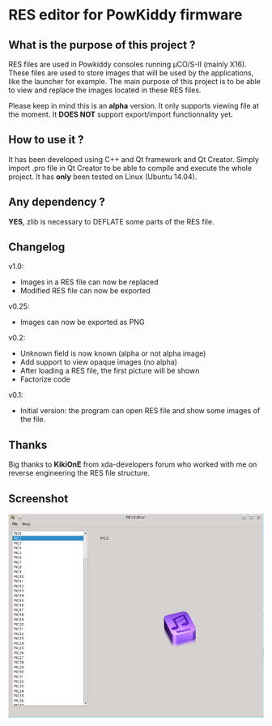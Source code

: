 # RES editor for PowKiddy firmware

## What is the purpose of this project ?

RES files are used in Powkiddy consoles running µCO/S-II (mainly X16).
These files are used to store images that will be used by the applications, like the launcher for example.
The main purpose of this project is to be able to view and replace the images located in these RES files.

Please keep in mind this is an **alpha** version. It only supports viewing file at the moment. It **DOES NOT** support export/import functionnality yet.

## How to use it ?

It has been developed using C++ and Qt framework and Qt Creator.
Simply import .pro file in Qt Creator to be able to compile and execute the whole project.
It has **only** been tested on Linux (Ubuntu 14.04).

## Any dependency ?

**YES**, zlib is necessary to DEFLATE some parts of the RES file.

## Changelog

v1.0:
- Images in a RES file can now be replaced
- Modified RES file can now be exported

v0.25:
- Images can now be exported as PNG

v0.2:
- Unknown field is now known (alpha or not alpha image)
- Add support to view opaque images (no alpha)
- After loading a RES file, the first picture will be shown
- Factorize code

v0.1:
- Initial version: the program can open RES file and show some images of the file.

## Thanks

Big thanks to **KikiOnE** from xda-developers forum who worked with me on reverse engineering the RES file structure.

## Screenshot

![alt Main screen](https://raw.githubusercontent.com/o-marshmallow/Powkiddy-RES-editor/master/res/res_editor.png)
